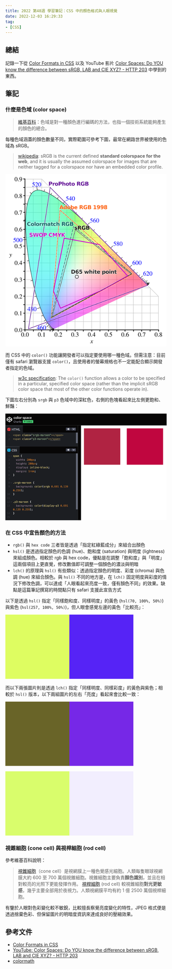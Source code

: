 ```yaml
---
title: 2022 第48週 學習筆記：CSS 中的顏色格式與人眼視覺
date: 2022-12-03 16:29:33
tag:
- [CSS]
---
```


## 總結

記錄一下從 [Color Formats in CSS](https://www.joshwcomeau.com/css/color-formats/) 以及 YouTube 影片 [Color Spaces: Do YOU know the difference between sRGB, LAB and CIE XYZ? - HTTP 203](https://youtu.be/cGyLHxn16pE) 中學到的東西。

## 筆記

### 什麼是色域 (color space)

> [維基百科](https://zh.wikipedia.org/zh-tw/%E8%89%B2%E5%9F%9F)：色域是對一種顏色進行編碼的方法，也指一個技術系統能夠產生的顏色的總合。

每種色域涵蓋的顏色數量不同，實際範圍可參考下圖，最常在網路世界被使用的色域為 sRGB。

> [wikipedia](https://en.wikipedia.org/wiki/SRGB): sRGB is the current defined **standard colorspace for the web**, and it is usually the assumed colorspace for images that are neither tagged for a colorspace nor have an embedded color profile.

![color space](/2022/css-color-format/color-space.png)

而 CSS 中的 `color()` 功能讓開發者可以指定要使用哪一種色域。但需注意：目前僅有 safari 瀏覽器支援 `color()`，且使用者的螢幕規格也不一定能配合顯示開發者指定的色域。

> [w3c specification](https://w3c.github.io/csswg-drafts/css-color/#color-function): The `color()` function allows a color to be specified in a particular, specified color space (rather than the implicit sRGB color space that most of the other color functions operate in).

下圖左右分別為 `srgb` 與 `p3` 色域中的深紅色，右側的色塊看起來比左側更飽和、鮮豔：

![color space srgb and p3](/2022/css-color-format/srgb-p3-maroon.png)

### 在 CSS 中宣告顏色的方法

- `rgb()` 與 `hex code` 三者皆是透過「指定紅綠藍成分」來組合出顏色
- `hsl()` 是透過指定顏色的色調 (hue)、飽和度 (saturation) 與明度 (lightness) 來組成顏色。相較於 rgb 與 hex code，優點是在調整「飽和度」與「明度」這兩個項目上更直覺，修改數值即可調整一個顏色的濃淡與明暗
- `lch()` 的原理與 `hsl()` 有些類似：透過指定顏色的明度、彩度 (chroma) 與色調 (hue) 來組合顏色。與 `hsl()` 不同的地方是，在 `lch()` 固定明度與彩度的情況下修改色調，可以達成「人眼看起來亮度一致，僅有顏色不同」的效果。缺點是這篇筆記撰寫的時間點只有 safari 支援此宣告方式

以下是透過 `hsl()` 指定「同樣飽和度、同樣明度」的黃色 (`hsl(70, 100%, 50%)`) 與紫色 (`hsl(257, 100%, 50%)`)，但人眼會感覺左邊的黃色「比較亮」：

![hsl](/2022/css-color-format/hsl.png)

而以下兩張圖片則是透過 `lch()` 指定「同樣明度、同樣彩度」的黃色與紫色；相較於 `hsl()` 版本，以下兩組圖片的左右「亮度」看起來會比較一致：

![lch example 1](/2022/css-color-format/lch-1.png)

![lch example 2](/2022/css-color-format/lch-2.png)

### 視錐細胞 (cone cell) 與視桿細胞 (rod cell)

參考維基百科說明：

> [視錐細胞](https://zh.wikipedia.org/zh-tw/%E8%A7%86%E9%94%A5%E7%BB%86%E8%83%9E)（cone cell）是視網膜上一種色覺感光細胞。人類每隻眼球視網膜大約 600 至 700 萬個視錐細胞。視錐細胞主要負責**顏色識別**，並且在相對較亮的光照下更能發揮作用。
> [視桿細胞](https://zh.wikipedia.org/zh-tw/%E8%A7%86%E6%9D%86%E7%BB%86%E8%83%9E) (rod cell) 較視錐細胞**對光更敏感**，幾乎主要全部用於夜視力。人類視網膜平均有約 1 億 2500 萬個視桿細胞。

有鑒於人眼對色彩變化較不敏銳，比較擅長察覺亮度變化的特性，JPEG 格式便是透過捨棄色彩、但保留圖片的明暗度資訊來達成良好的壓縮效果。

## 參考文件

- [Color Formats in CSS](https://www.joshwcomeau.com/css/color-formats/)
- [YouTube: Color Spaces: Do YOU know the difference between sRGB, LAB and CIE XYZ? - HTTP 203](https://youtu.be/cGyLHxn16pE)
- [colormath](https://ajalt.github.io/colormath/)
